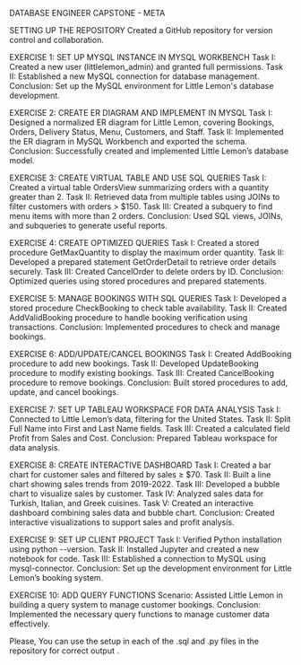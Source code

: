 DATABASE ENGINEER CAPSTONE - META

SETTING UP THE REPOSITORY
Created a GitHub repository for version control and collaboration.

EXERCISE 1: SET UP MYSQL INSTANCE IN MYSQL WORKBENCH
Task I: Created a new user (littlelemon_admin) and granted full permissions.
Task II: Established a new MySQL connection for database management.
Conclusion: Set up the MySQL environment for Little Lemon's database development.

EXERCISE 2: CREATE ER DIAGRAM AND IMPLEMENT IN MYSQL
Task I: Designed a normalized ER diagram for Little Lemon, covering Bookings, Orders, Delivery Status, Menu, Customers, and Staff.
Task II: Implemented the ER diagram in MySQL Workbench and exported the schema.
Conclusion: Successfully created and implemented Little Lemon’s database model.

EXERCISE 3: CREATE VIRTUAL TABLE AND USE SQL QUERIES
Task I: Created a virtual table OrdersView summarizing orders with a quantity greater than 2.
Task II: Retrieved data from multiple tables using JOINs to filter customers with orders > $150.
Task III: Created a subquery to find menu items with more than 2 orders.
Conclusion: Used SQL views, JOINs, and subqueries to generate useful reports.

EXERCISE 4: CREATE OPTIMIZED QUERIES
Task I: Created a stored procedure GetMaxQuantity to display the maximum order quantity.
Task II: Developed a prepared statement GetOrderDetail to retrieve order details securely.
Task III: Created CancelOrder to delete orders by ID.
Conclusion: Optimized queries using stored procedures and prepared statements.

EXERCISE 5: MANAGE BOOKINGS WITH SQL QUERIES
Task I: Developed a stored procedure CheckBooking to check table availability.
Task II: Created AddValidBooking procedure to handle booking verification using transactions.
Conclusion: Implemented procedures to check and manage bookings.

EXERCISE 6: ADD/UPDATE/CANCEL BOOKINGS
Task I: Created AddBooking procedure to add new bookings.
Task II: Developed UpdateBooking procedure to modify existing bookings.
Task III: Created CancelBooking procedure to remove bookings.
Conclusion: Built stored procedures to add, update, and cancel bookings.

EXERCISE 7: SET UP TABLEAU WORKSPACE FOR DATA ANALYSIS
Task I: Connected to Little Lemon’s data, filtering for the United States.
Task II: Split Full Name into First and Last Name fields.
Task III: Created a calculated field Profit from Sales and Cost.
Conclusion: Prepared Tableau workspace for data analysis.

EXERCISE 8: CREATE INTERACTIVE DASHBOARD
Task I: Created a bar chart for customer sales and filtered by sales ≥ $70.
Task II: Built a line chart showing sales trends from 2019-2022.
Task III: Developed a bubble chart to visualize sales by customer.
Task IV: Analyzed sales data for Turkish, Italian, and Greek cuisines.
Task V: Created an interactive dashboard combining sales data and bubble chart.
Conclusion: Created interactive visualizations to support sales and profit analysis.

EXERCISE 9: SET UP CLIENT PROJECT
Task I: Verified Python installation using python --version.
Task II: Installed Jupyter and created a new notebook for code.
Task III: Established a connection to MySQL using mysql-connector.
Conclusion: Set up the development environment for Little Lemon’s booking system.

EXERCISE 10: ADD QUERY FUNCTIONS
Scenario: Assisted Little Lemon in building a query system to manage customer bookings.
Conclusion: Implemented the necessary query functions to manage customer data effectively.

Please, You can use the setup in each of the .sql and .py files in the repository for correct output .
